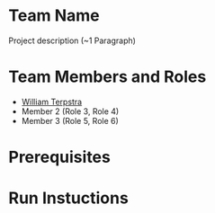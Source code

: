# Team Name

Project description (~1 Paragraph)

# Team Members and Roles

* [William Terpstra](https://github.com/Watterpstra/CIS350-HW2-Terpstra)
* Member 2 (Role 3, Role 4)
* Member 3 (Role 5, Role 6)

# Prerequisites

# Run Instuctions
